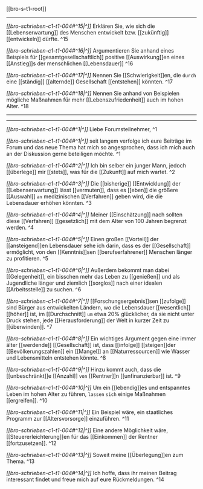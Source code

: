 [[bro-s-t1-root]]

---

*[[bro-schrieben-c1-t1-004#^15|^]]* Erklären Sie, wie sich die [[Lebenserwartung]] des Menschen entwickelt bzw. [[zukünftig]] [[entwickeln]] dürfte. ^15

*[[bro-schrieben-c1-t1-004#^16|^]]* Argumentieren Sie anhand eines Beispiels für [[gesamtgesellschaftlich]] positive [[Auswirkung]]en eines [[Anstieg]]s der menschlichen [[Lebensdauer]] ^16

*[[bro-schrieben-c1-t1-004#^17|^]]* Nennen Sie [[Schwierigkeit]]en, die `durch` eine [[ständig]] [[alternde]] Gesellschaft [[entstehen]] könnten. ^17

*[[bro-schrieben-c1-t1-004#^18|^]]* Nennen Sie anhand von Beispielen mögliche Maßnahmen für mehr [[Lebenszufriedenheit]] auch im hohen Alter. ^18


---
---

*[[bro-schrieben-c1-t1-004#^1|^]]* Liebe Forumsteilnehmer, ^1

 
*[[bro-schrieben-c1-t1-004#^1|^]]* seit langem verfolge ich eure Beiträge im Forum und das neue Thema hat mich so angesprochen, dass ich mich auch an der Diskussion gerne beteiligen möchte. ^1

*[[bro-schrieben-c1-t1-004#^2|^]]* Ich bin selber ein junger Mann, jedoch [[überlege]] mir [[stets]], was für die [[Zukunft]] auf mich wartet. ^2


*[[bro-schrieben-c1-t1-004#^3|^]]* Die [[bisherige]] [[Entwicklung]] der [[Lebenserwartung]] lässt [[vermuten]], dass es [[eben]] die größere [[Auswahl]] `an` medizinischen [[Verfahren]] geben wird, die die Lebensdauer erhöhen könnten. ^3

*[[bro-schrieben-c1-t1-004#^4|^]]* Meiner [[Einschätzung]] nach sollten diese [[Verfahren]] [[gesetzlich]] mit dem Alter von 100 Jahren begrenzt werden. ^4


*[[bro-schrieben-c1-t1-004#^5|^]]* Einen großen [[Vorteil]] der [[ansteigend]]en Lebensdauer sehe ich darin, dass es der [[Gesellschaft]] ermöglicht, von den [[Kenntnis]]sen [[berufserfahrener]] Menschen länger zu profitieren. ^5

*[[bro-schrieben-c1-t1-004#^6|^]]* Außerdem bekommt man dabei [[Gelegenheit]], ein bisschen mehr das Leben zu [[genießen]] und als Jugendliche länger und ziemlich [[sorglos]] nach einer idealen [[Arbeitsstelle]] zu suchen. ^6

*[[bro-schrieben-c1-t1-004#^7|^]]* [[Forschungsergebnis]]sen [[zufolge]] sind Bürger aus entwickelten Ländern, wo die Lebensdauer [[wesentlich]] [[höher]] ist, im [[Durchschnitt]] `um` etwa 20% glücklicher, da sie nicht unter Druck stehen, jede [[Herausforderung]] der Welt in kurzer Zeit zu [[überwinden]]. ^7

 
*[[bro-schrieben-c1-t1-004#^8|^]]* Ein wichtiges Argument gegen eine immer älter [[werdende]] [[Gesellschaft]] ist, dass [[infolge]] [[steigen]]der [[Bevölkerungszahlen]] ein [[Mangel]] an [[Naturressourcen]] wie Wasser und Lebensmitteln entstehen könnte. ^8

*[[bro-schrieben-c1-t1-004#^9|^]]* Hinzu kommt auch, dass die [[unbeschränkt]]e [[Anzahl]] `von` [[Rentner]]n [[unfinanzierbar]] ist. ^9


*[[bro-schrieben-c1-t1-004#^10|^]]* Um ein [[lebendig]]es und entspanntes Leben im hohen Alter zu führen, `lassen` `sich` einige Maßnahmen [[ergreifen]]. ^10

*[[bro-schrieben-c1-t1-004#^11|^]]* Ein Beispiel wäre, ein staatliches Programm zur [[Altersvorsorge]] einzuführen. ^11

*[[bro-schrieben-c1-t1-004#^12|^]]* Eine andere Möglichkeit wäre, [[Steuererleichterung]]en für das [[Einkommen]] der Rentner [[fortzusetzen]]. ^12

 
*[[bro-schrieben-c1-t1-004#^13|^]]* Soweit meine [[Überlegung]]en zum Thema. ^13

*[[bro-schrieben-c1-t1-004#^14|^]]* Ich hoffe, dass ihr meinen Beitrag interessant findet und freue mich auf eure Rückmeldungen. ^14



